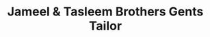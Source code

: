---
title: "Jameel & Tasleem Brothers Gents Tailor"
url: /karachi/jameel-and-tasleem-brothers-gents-tailor/
shop: tailor
---